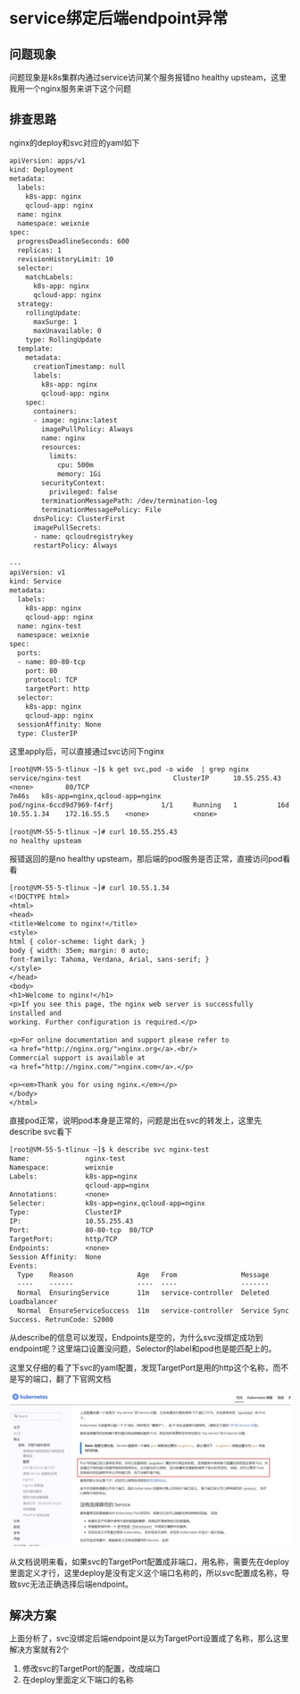 # service绑定后端endpoint异常

## 问题现象

问题现象是k8s集群内通过service访问某个服务报错no healthy upsteam，这里我用一个nginx服务来讲下这个问题

## 排查思路

nginx的deploy和svc对应的yaml如下

```
apiVersion: apps/v1
kind: Deployment
metadata:
  labels:
    k8s-app: nginx
    qcloud-app: nginx
  name: nginx
  namespace: weixnie
spec:
  progressDeadlineSeconds: 600
  replicas: 1
  revisionHistoryLimit: 10
  selector:
    matchLabels:
      k8s-app: nginx
      qcloud-app: nginx
  strategy:
    rollingUpdate:
      maxSurge: 1
      maxUnavailable: 0
    type: RollingUpdate
  template:
    metadata:
      creationTimestamp: null
      labels:
        k8s-app: nginx
        qcloud-app: nginx
    spec:
      containers:
      - image: nginx:latest
        imagePullPolicy: Always
        name: nginx
        resources:
          limits:
            cpu: 500m
            memory: 1Gi
        securityContext:
          privileged: false
        terminationMessagePath: /dev/termination-log
        terminationMessagePolicy: File
      dnsPolicy: ClusterFirst
      imagePullSecrets:
      - name: qcloudregistrykey
      restartPolicy: Always

---
apiVersion: v1
kind: Service
metadata:
  labels:
    k8s-app: nginx
    qcloud-app: nginx
  name: nginx-test
  namespace: weixnie
spec:
  ports:
  - name: 80-80-tcp
    port: 80
    protocol: TCP
    targetPort: http
  selector:
    k8s-app: nginx
    qcloud-app: nginx
  sessionAffinity: None
  type: ClusterIP
```

这里apply后，可以直接通过svc访问下nginx 

```                                                            
[root@VM-55-5-tlinux ~]$ k get svc,pod -o wide  | grep nginx
service/nginx-test                       ClusterIP      10.55.255.43    <none>        80/TCP                                                                    7m46s   k8s-app=nginx,qcloud-app=nginx
pod/nginx-6ccd9d7969-f4rfj            1/1     Running   1          16d   10.55.1.34    172.16.55.5    <none>           <none>

[root@VM-55-5-tlinux ~]# curl 10.55.255.43
no healthy upsteam
```

报错返回的是no healthy upsteam，那后端的pod服务是否正常，直接访问pod看看

```
[root@VM-55-5-tlinux ~]# curl 10.55.1.34
<!DOCTYPE html>
<html>
<head>
<title>Welcome to nginx!</title>
<style>
html { color-scheme: light dark; }
body { width: 35em; margin: 0 auto;
font-family: Tahoma, Verdana, Arial, sans-serif; }
</style>
</head>
<body>
<h1>Welcome to nginx!</h1>
<p>If you see this page, the nginx web server is successfully installed and
working. Further configuration is required.</p>

<p>For online documentation and support please refer to
<a href="http://nginx.org/">nginx.org</a>.<br/>
Commercial support is available at
<a href="http://nginx.com/">nginx.com</a>.</p>

<p><em>Thank you for using nginx.</em></p>
</body>
</html>
```

直接pod正常，说明pod本身是正常的，问题是出在svc的转发上，这里先describe svc看下

```
[root@VM-55-5-tlinux ~]$ k describe svc nginx-test
Name:              nginx-test
Namespace:         weixnie
Labels:            k8s-app=nginx
                   qcloud-app=nginx
Annotations:       <none>
Selector:          k8s-app=nginx,qcloud-app=nginx
Type:              ClusterIP
IP:                10.55.255.43
Port:              80-80-tcp  80/TCP
TargetPort:        http/TCP
Endpoints:         <none>
Session Affinity:  None
Events:
  Type    Reason                Age   From                Message
  ----    ------                ----  ----                -------
  Normal  EnsuringService       11m   service-controller  Deleted Loadbalancer
  Normal  EnsureServiceSuccess  11m   service-controller  Service Sync Success. RetrunCode: S2000
```

从describe的信息可以发现，Endpoints是空的，为什么svc没绑定成功到endpoint呢？这里端口设置没问题，Selector的label和pod也是能匹配上的。

这里又仔细的看了下svc的yaml配置，发现TargetPort是用的http这个名称，而不是写的端口，翻了下官网文档

![upload-image](image/Snipaste_2022-04-24_20-48-52.jpg) 

从文档说明来看，如果svc的TargetPort配置成非端口，用名称，需要先在deploy里面定义才行，这里deploy是没有定义这个端口名称的，所以svc配置成名称，导致svc无法正确选择后端endpoint。

## 解决方案

上面分析了，svc没绑定后端endpoint是以为TargetPort设置成了名称，那么这里解决方案就有2个

1. 修改svc的TargetPort的配置，改成端口
2. 在deploy里面定义下端口的名称

